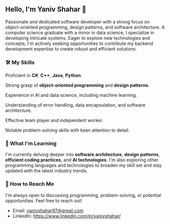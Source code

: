 ## Hello, I'm Yaniv Shahar 👋

Passionate and dedicated software developer with a strong focus on object-oriented programming, design patterns, and software architecture. A computer science graduate with a minor in data science, I specialize in developing intricate systems. Eager to explore new technologies and concepts, I'm actively seeking opportunities to contribute my backend development expertise to create robust and efficient solutions.

### 🛠️ My Skills

Proficient in **C#**, **C++**, **Java**, **Python**.

Strong grasp of **object-oriented programming** and **design patterns**.

Experience in AI and data science, including machine learning.

Understanding of error handling, data encapsulation, and software architecture.

Effective team player and independent worker.

Notable problem-solving skills with keen attention to detail.


### 🌱 What I'm Learning

I'm currently delving deeper into **software architecture**, **design patterns**, **efficient coding practices**, and **AI technologies**. I'm also exploring other programming languages and technologies to broaden my skill set and stay updated with the latest industry trends.

### 🤝 How to Reach Me

I'm always open to discussing programming, problem-solving, or potential opportunities. Feel free to reach out!

- Email: yanivshahar97@gmail.com
- LinkedIn: https://www.linkedin.com/in/yanivshahar/


